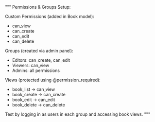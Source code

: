"""
Permissions & Groups Setup:

Custom Permissions (added in Book model):
- can_view
- can_create
- can_edit
- can_delete

Groups (created via admin panel):
- Editors: can_create, can_edit
- Viewers: can_view
- Admins: all permissions

Views (protected using @permission_required):
- book_list → can_view
- book_create → can_create
- book_edit → can_edit
- book_delete → can_delete

Test by logging in as users in each group and accessing book views.
"""